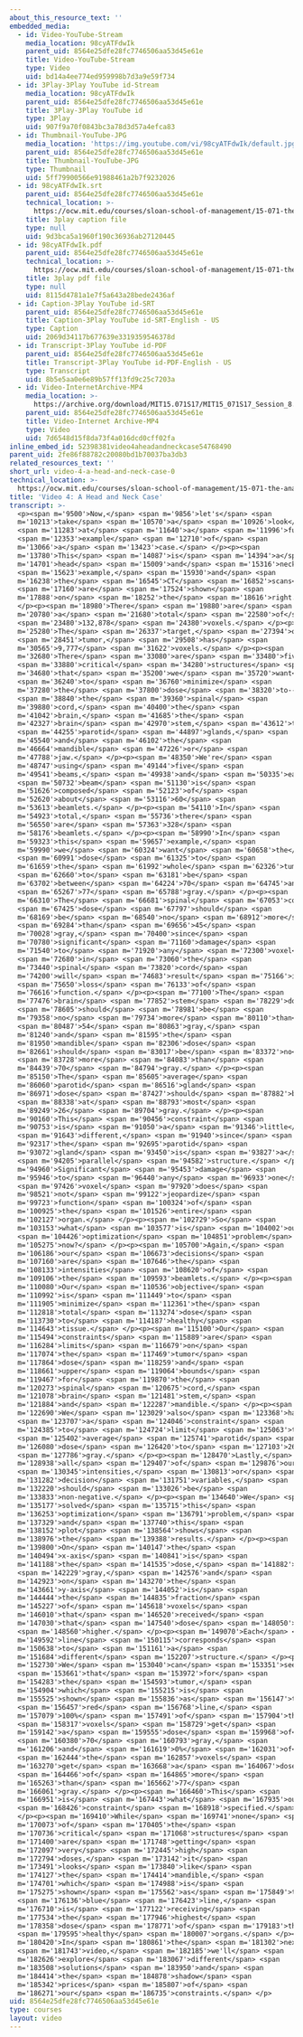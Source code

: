 ```yaml
---
about_this_resource_text: ''
embedded_media:
  - id: Video-YouTube-Stream
    media_location: 98cyATFdwIk
    parent_uid: 8564e25dfe28fc7746506aa53d45e61e
    title: Video-YouTube-Stream
    type: Video
    uid: bd14a4ee774ed959998b7d3a9e59f734
  - id: 3Play-3Play YouTube id-Stream
    media_location: 98cyATFdwIk
    parent_uid: 8564e25dfe28fc7746506aa53d45e61e
    title: 3Play-3Play YouTube id
    type: 3Play
    uid: 907f9a70f0843bc3a78d3d57a4efca83
  - id: Thumbnail-YouTube-JPG
    media_location: 'https://img.youtube.com/vi/98cyATFdwIk/default.jpg'
    parent_uid: 8564e25dfe28fc7746506aa53d45e61e
    title: Thumbnail-YouTube-JPG
    type: Thumbnail
    uid: 5ff79900566e91988461a2b7f9232026
  - id: 98cyATFdwIk.srt
    parent_uid: 8564e25dfe28fc7746506aa53d45e61e
    technical_location: >-
      https://ocw.mit.edu/courses/sloan-school-of-management/15-071-the-analytics-edge-spring-2017/linear-optimization/radiation-therapy-an-application-of-linear-optimization/video-4-a-head-and-neck-case/video-4-a-head-and-neck-case-0/98cyATFdwIk.srt
    title: 3play caption file
    type: null
    uid: 9d3bca5a1960f190c36936ab27120445
  - id: 98cyATFdwIk.pdf
    parent_uid: 8564e25dfe28fc7746506aa53d45e61e
    technical_location: >-
      https://ocw.mit.edu/courses/sloan-school-of-management/15-071-the-analytics-edge-spring-2017/linear-optimization/radiation-therapy-an-application-of-linear-optimization/video-4-a-head-and-neck-case/video-4-a-head-and-neck-case-0/98cyATFdwIk.pdf
    title: 3play pdf file
    type: null
    uid: 8115d4781a1e7f5a643a28bede2436af
  - id: Caption-3Play YouTube id-SRT
    parent_uid: 8564e25dfe28fc7746506aa53d45e61e
    title: Caption-3Play YouTube id-SRT-English - US
    type: Caption
    uid: 2069d34117b677639e3319359546378d
  - id: Transcript-3Play YouTube id-PDF
    parent_uid: 8564e25dfe28fc7746506aa53d45e61e
    title: Transcript-3Play YouTube id-PDF-English - US
    type: Transcript
    uid: 8b5e5aa0e6e89b57ff13fd9c25c7203a
  - id: Video-InternetArchive-MP4
    media_location: >-
      https://archive.org/download/MIT15.071S17/MIT15_071S17_Session_8.3.07_300k.mp4
    parent_uid: 8564e25dfe28fc7746506aa53d45e61e
    title: Video-Internet Archive-MP4
    type: Video
    uid: 7d6548d15f8da73f4a016dcd0cff02fa
inline_embed_id: 52398381video4aheadandneckcase54768490
parent_uid: 2fe86f88782c20080bd1b70037ba3db3
related_resources_text: ''
short_url: video-4-a-head-and-neck-case-0
technical_location: >-
  https://ocw.mit.edu/courses/sloan-school-of-management/15-071-the-analytics-edge-spring-2017/linear-optimization/radiation-therapy-an-application-of-linear-optimization/video-4-a-head-and-neck-case/video-4-a-head-and-neck-case-0
title: 'Video 4: A Head and Neck Case'
transcript: >-
  <p><span m='9500'>Now,</span> <span m='9856'>let's</span> <span
  m='10213'>take</span> <span m='10570'>a</span> <span m='10926'>look</span>
  <span m='11283'>at</span> <span m='11640'>a</span> <span m='11996'>full</span>
  <span m='12353'>example</span> <span m='12710'>of</span> <span
  m='13066'>a</span> <span m='13423'>case.</span> </p><p><span
  m='13780'>This</span> <span m='14087'>is</span> <span m='14394'>a</span> <span
  m='14701'>head</span> <span m='15009'>and</span> <span m='15316'>neck</span>
  <span m='15623'>example,</span> <span m='15930'>and</span> <span
  m='16238'>the</span> <span m='16545'>CT</span> <span m='16852'>scans</span>
  <span m='17160'>are</span> <span m='17524'>shown</span> <span
  m='17888'>on</span> <span m='18252'>the</span> <span m='18616'>right.</span>
  </p><p><span m='18980'>There</span> <span m='19880'>are</span> <span
  m='20780'>a</span> <span m='21680'>total</span> <span m='22580'>of</span>
  <span m='23480'>132,878</span> <span m='24380'>voxels.</span> </p><p><span
  m='25280'>The</span> <span m='26337'>target,</span> <span m='27394'>or</span>
  <span m='28451'>tumor,</span> <span m='29508'>has</span> <span
  m='30565'>9,777</span> <span m='31622'>voxels.</span> </p><p><span
  m='32680'>There</span> <span m='33080'>are</span> <span m='33480'>five</span>
  <span m='33880'>critical</span> <span m='34280'>structures</span> <span
  m='34680'>that</span> <span m='35200'>we</span> <span m='35720'>want</span>
  <span m='36240'>to</span> <span m='36760'>minimize</span> <span
  m='37280'>the</span> <span m='37800'>dose</span> <span m='38320'>to--</span>
  <span m='38840'>the</span> <span m='39360'>spinal</span> <span
  m='39880'>cord,</span> <span m='40400'>the</span> <span
  m='41042'>brain,</span> <span m='41685'>the</span> <span
  m='42327'>brain</span> <span m='42970'>stem,</span> <span m='43612'>the</span>
  <span m='44255'>parotid</span> <span m='44897'>glands,</span> <span
  m='45540'>and</span> <span m='46102'>the</span> <span
  m='46664'>mandible</span> <span m='47226'>or</span> <span
  m='47788'>jaw.</span> </p><p><span m='48350'>We're</span> <span
  m='48747'>using</span> <span m='49144'>five</span> <span
  m='49541'>beams,</span> <span m='49938'>and</span> <span m='50335'>each</span>
  <span m='50732'>beam</span> <span m='51130'>is</span> <span
  m='51626'>composed</span> <span m='52123'>of</span> <span
  m='52620'>about</span> <span m='53116'>60</span> <span
  m='53613'>beamlets.</span> </p><p><span m='54110'>In</span> <span
  m='54923'>total,</span> <span m='55736'>there</span> <span
  m='56550'>are</span> <span m='57363'>328</span> <span
  m='58176'>beamlets.</span> </p><p><span m='58990'>In</span> <span
  m='59323'>this</span> <span m='59657'>example,</span> <span
  m='59990'>we</span> <span m='60324'>want</span> <span m='60658'>the</span>
  <span m='60991'>dose</span> <span m='61325'>to</span> <span
  m='61659'>the</span> <span m='61992'>whole</span> <span m='62326'>tumor</span>
  <span m='62660'>to</span> <span m='63181'>be</span> <span
  m='63702'>between</span> <span m='64224'>70</span> <span m='64745'>and</span>
  <span m='65267'>77</span> <span m='65788'>gray.</span> </p><p><span
  m='66310'>The</span> <span m='66681'>spinal</span> <span m='67053'>cord</span>
  <span m='67425'>dose</span> <span m='67797'>should</span> <span
  m='68169'>be</span> <span m='68540'>no</span> <span m='68912'>more</span>
  <span m='69284'>than</span> <span m='69656'>45</span> <span
  m='70028'>gray,</span> <span m='70400'>since</span> <span
  m='70780'>significant</span> <span m='71160'>damage</span> <span
  m='71540'>to</span> <span m='71920'>any</span> <span m='72300'>voxel</span>
  <span m='72680'>in</span> <span m='73060'>the</span> <span
  m='73440'>spinal</span> <span m='73820'>cord</span> <span
  m='74200'>will</span> <span m='74683'>result</span> <span m='75166'>in</span>
  <span m='75650'>loss</span> <span m='76133'>of</span> <span
  m='76616'>function.</span> </p><p><span m='77100'>The</span> <span
  m='77476'>brain</span> <span m='77852'>stem</span> <span m='78229'>dose</span>
  <span m='78605'>should</span> <span m='78981'>be</span> <span
  m='79358'>no</span> <span m='79734'>more</span> <span m='80110'>than</span>
  <span m='80487'>54</span> <span m='80863'>gray,</span> <span
  m='81240'>and</span> <span m='81595'>the</span> <span
  m='81950'>mandible</span> <span m='82306'>dose</span> <span
  m='82661'>should</span> <span m='83017'>be</span> <span m='83372'>no</span>
  <span m='83728'>more</span> <span m='84083'>than</span> <span
  m='84439'>70</span> <span m='84794'>gray.</span> </p><p><span
  m='85150'>The</span> <span m='85605'>average</span> <span
  m='86060'>parotid</span> <span m='86516'>gland</span> <span
  m='86971'>dose</span> <span m='87427'>should</span> <span m='87882'>be</span>
  <span m='88338'>at</span> <span m='88793'>most</span> <span
  m='89249'>26</span> <span m='89704'>gray.</span> </p><p><span
  m='90160'>This</span> <span m='90456'>constraint</span> <span
  m='90753'>is</span> <span m='91050'>a</span> <span m='91346'>little</span>
  <span m='91643'>different,</span> <span m='91940'>since</span> <span
  m='92317'>the</span> <span m='92695'>parotid</span> <span
  m='93072'>gland</span> <span m='93450'>is</span> <span m='93827'>a</span>
  <span m='94205'>parallel</span> <span m='94582'>structure.</span> </p><p><span
  m='94960'>Significant</span> <span m='95453'>damage</span> <span
  m='95946'>to</span> <span m='96440'>any</span> <span m='96933'>one</span>
  <span m='97426'>voxel</span> <span m='97920'>does</span> <span
  m='98521'>not</span> <span m='99122'>jeopardize</span> <span
  m='99723'>function</span> <span m='100324'>of</span> <span
  m='100925'>the</span> <span m='101526'>entire</span> <span
  m='102127'>organ.</span> </p><p><span m='102729'>So</span> <span
  m='103153'>what</span> <span m='103577'>is</span> <span m='104002'>our</span>
  <span m='104426'>optimization</span> <span m='104851'>problem</span> <span
  m='105275'>now?</span> </p><p><span m='105700'>Again,</span> <span
  m='106186'>our</span> <span m='106673'>decisions</span> <span
  m='107160'>are</span> <span m='107646'>the</span> <span
  m='108133'>intensities</span> <span m='108620'>of</span> <span
  m='109106'>the</span> <span m='109593'>beamlets.</span> </p><p><span
  m='110080'>Our</span> <span m='110536'>objective</span> <span
  m='110992'>is</span> <span m='111449'>to</span> <span
  m='111905'>minimize</span> <span m='112361'>the</span> <span
  m='112818'>total</span> <span m='113274'>dose</span> <span
  m='113730'>to</span> <span m='114187'>healthy</span> <span
  m='114643'>tissue.</span> </p><p><span m='115100'>Our</span> <span
  m='115494'>constraints</span> <span m='115889'>are</span> <span
  m='116284'>limits</span> <span m='116679'>on</span> <span
  m='117074'>the</span> <span m='117469'>tumor</span> <span
  m='117864'>dose</span> <span m='118259'>and</span> <span
  m='118661'>upper</span> <span m='119064'>bounds</span> <span
  m='119467'>for</span> <span m='119870'>the</span> <span
  m='120273'>spinal</span> <span m='120675'>cord,</span> <span
  m='121078'>brain</span> <span m='121481'>stem,</span> <span
  m='121884'>and</span> <span m='122287'>mandible.</span> </p><p><span
  m='122690'>We</span> <span m='123029'>also</span> <span m='123368'>have</span>
  <span m='123707'>a</span> <span m='124046'>constraint</span> <span
  m='124385'>to</span> <span m='124724'>limit</span> <span m='125063'>the</span>
  <span m='125402'>average</span> <span m='125741'>parotid</span> <span
  m='126080'>dose</span> <span m='126420'>to</span> <span m='127103'>26</span>
  <span m='127786'>gray.</span> </p><p><span m='128470'>Lastly,</span> <span
  m='128938'>all</span> <span m='129407'>of</span> <span m='129876'>our</span>
  <span m='130345'>intensities,</span> <span m='130813'>or</span> <span
  m='131282'>decision</span> <span m='131751'>variables,</span> <span
  m='132220'>should</span> <span m='133026'>be</span> <span
  m='133833'>non-negative.</span> </p><p><span m='134640'>We</span> <span
  m='135177'>solved</span> <span m='135715'>this</span> <span
  m='136253'>optimization</span> <span m='136791'>problem,</span> <span
  m='137329'>and</span> <span m='137740'>this</span> <span
  m='138152'>plot</span> <span m='138564'>shows</span> <span
  m='138976'>the</span> <span m='139388'>results.</span> </p><p><span
  m='139800'>On</span> <span m='140147'>the</span> <span
  m='140494'>x-axis</span> <span m='140841'>is</span> <span
  m='141188'>the</span> <span m='141535'>dose,</span> <span m='141882'>in</span>
  <span m='142229'>gray,</span> <span m='142576'>and</span> <span
  m='142923'>on</span> <span m='143270'>the</span> <span
  m='143661'>y-axis</span> <span m='144052'>is</span> <span
  m='144444'>the</span> <span m='144835'>fraction</span> <span
  m='145227'>of</span> <span m='145618'>voxels</span> <span
  m='146010'>that</span> <span m='146520'>received</span> <span
  m='147030'>that</span> <span m='147540'>dose</span> <span m='148050'>or</span>
  <span m='148560'>higher.</span> </p><p><span m='149070'>Each</span> <span
  m='149592'>line</span> <span m='150115'>corresponds</span> <span
  m='150638'>to</span> <span m='151161'>a</span> <span
  m='151684'>different</span> <span m='152207'>structure.</span> </p><p><span
  m='152730'>We</span> <span m='153040'>can</span> <span m='153351'>see</span>
  <span m='153661'>that</span> <span m='153972'>for</span> <span
  m='154283'>the</span> <span m='154593'>tumor,</span> <span
  m='154904'>which</span> <span m='155215'>is</span> <span
  m='155525'>shown</span> <span m='155836'>as</span> <span m='156147'>the</span>
  <span m='156457'>red</span> <span m='156768'>line,</span> <span
  m='157079'>100%</span> <span m='157491'>of</span> <span m='157904'>the</span>
  <span m='158317'>voxels</span> <span m='158729'>get</span> <span
  m='159142'>a</span> <span m='159555'>dose</span> <span m='159968'>of</span>
  <span m='160380'>70</span> <span m='160793'>gray,</span> <span
  m='161206'>and</span> <span m='161619'>0%</span> <span m='162031'>of</span>
  <span m='162444'>the</span> <span m='162857'>voxels</span> <span
  m='163270'>get</span> <span m='163668'>a</span> <span m='164067'>dose</span>
  <span m='164466'>of</span> <span m='164865'>more</span> <span
  m='165263'>than</span> <span m='165662'>77</span> <span
  m='166061'>gray.</span> </p><p><span m='166460'>This</span> <span
  m='166951'>is</span> <span m='167443'>what</span> <span m='167935'>our</span>
  <span m='168426'>constraint</span> <span m='168918'>specified.</span>
  </p><p><span m='169410'>While</span> <span m='169741'>none</span> <span
  m='170073'>of</span> <span m='170405'>the</span> <span
  m='170736'>critical</span> <span m='171068'>structures</span> <span
  m='171400'>are</span> <span m='171748'>getting</span> <span
  m='172097'>very</span> <span m='172445'>high</span> <span
  m='172794'>doses,</span> <span m='173142'>it</span> <span
  m='173491'>looks</span> <span m='173840'>like</span> <span
  m='174127'>the</span> <span m='174414'>mandible,</span> <span
  m='174701'>which</span> <span m='174988'>is</span> <span
  m='175275'>shown</span> <span m='175562'>as</span> <span m='175849'>the</span>
  <span m='176136'>blue</span> <span m='176423'>line,</span> <span
  m='176710'>is</span> <span m='177122'>receiving</span> <span
  m='177534'>the</span> <span m='177946'>highest</span> <span
  m='178358'>dose</span> <span m='178771'>of</span> <span m='179183'>the</span>
  <span m='179595'>healthy</span> <span m='180007'>organs.</span> </p><p><span
  m='180420'>In</span> <span m='180861'>the</span> <span m='181302'>next</span>
  <span m='181743'>video,</span> <span m='182185'>we'll</span> <span
  m='182626'>explore</span> <span m='183067'>different</span> <span
  m='183508'>solutions</span> <span m='183950'>and</span> <span
  m='184414'>the</span> <span m='184878'>shadow</span> <span
  m='185342'>prices</span> <span m='185807'>of</span> <span
  m='186271'>our</span> <span m='186735'>constraints.</span> </p>
uid: 8564e25dfe28fc7746506aa53d45e61e
type: courses
layout: video
---
```

